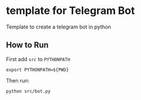 # template for Telegram Bot

Template to create a telegram bot in python

## How to Run
First add `src` to `PYTHONPATH`
```
export PYTHONPATH=${PWD}
```
Then run:
```
python src/bot.py
```